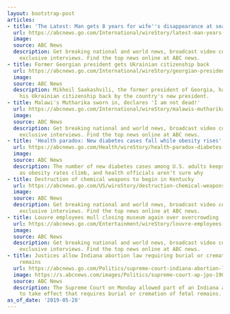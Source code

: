 ```yaml
---
layout: bootstrap-post
articles:
- title: 'The Latest: Man gets 8 years for wife''s disappearance at sea'
  url: https://abcnews.go.com/International/wireStory/latest-man-years-wifes-disappearance-sea-63320197
  image: 
  source: ABC News
  description: Get breaking national and world news, broadcast video coverage, and
    exclusive interviews. Find the top news online at ABC news.
- title: Former Georgian president gets Ukrainian citizenship back
  url: https://abcnews.go.com/International/wireStory/georgian-president-ukrainian-citizenship-back-63319979
  image: 
  source: ABC News
  description: Mikheil Saakashvili, the former president of Georgia, has been given
    his Ukrainian citizenship back by the country's new president.
- title: Malawi's Mutharika sworn in, declares 'I am not dead!'
  url: https://abcnews.go.com/International/wireStory/malawis-mutharika-sworn-declares-dead-63319978
  image: 
  source: ABC News
  description: Get breaking national and world news, broadcast video coverage, and
    exclusive interviews. Find the top news online at ABC news.
- title: 'Health paradox: New diabetes cases fall while obesity rises'
  url: https://abcnews.go.com/Health/wireStory/health-paradox-diabetes-cases-fall-obesity-rises-63319977
  image: 
  source: ABC News
  description: The number of new diabetes cases among U.S. adults keeps falling, even
    as obesity rates climb, and health officials aren't sure why
- title: Destruction of chemical weapons to begin in Kentucky
  url: https://abcnews.go.com/US/wireStory/destruction-chemical-weapons-begin-kentucky-63319976
  image: 
  source: ABC News
  description: Get breaking national and world news, broadcast video coverage, and
    exclusive interviews. Find the top news online at ABC news.
- title: Louvre employees mull closing museum again over overcrowding
  url: https://abcnews.go.com/Entertainment/wireStory/louvre-employees-mull-closing-museum-overcrowding-63319728
  image: 
  source: ABC News
  description: Get breaking national and world news, broadcast video coverage, and
    exclusive interviews. Find the top news online at ABC news.
- title: Justices allow Indiana abortion law requiring burial or cremation of fetal
    remains
  url: https://abcnews.go.com/Politics/supreme-court-indiana-abortion-law-requiring-burial-cremation/story?id=63319427
  image: https://s.abcnews.com/images/Politics/supreme-court-ap-jpo-190402_hpMain_2_16x9_992.jpg
  source: ABC News
  description: The Supreme Court on Monday allowed part of an Indiana abortion law
    to take effect that requires burial or cremation of fetal remains.
as_of_date: '2019-05-28'
---
```


